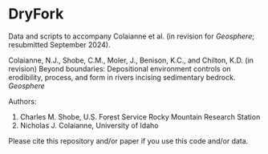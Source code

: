 # DryFork
Data and scripts to accompany Colaianne et al. (in revision for *Geosphere*; resubmitted September 2024).

Colaianne, N.J., Shobe, C.M., Moler, J., Benison, K.C., and Chilton, K.D. (in revision) Beyond boundaries: Depositional environment controls on erodibility, process, and form in rivers incising sedimentary bedrock. *Geosphere*

Authors: 
1. Charles M. Shobe, U.S. Forest Service Rocky Mountain Research Station
2. Nicholas J. Colaianne, University of Idaho

Please cite this repository and/or paper if you use this code and/or data.

